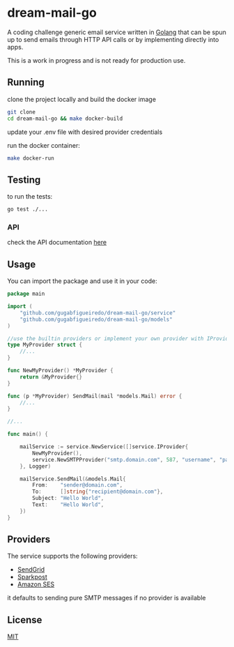 # dream-mail-go

A coding challenge generic email service written in [Golang](https://go.dev/) that can be spun up to send emails 
through HTTP API calls or by implementing directly into apps.

This is a work in progress and is not ready for production use.

## Running

clone the project locally and build the docker image
```bash
git clone
cd dream-mail-go && make docker-build
```

update your .env file with desired provider credentials

run the docker container:
```bash
make docker-run
```

## Testing

to run the tests:
```bash
go test ./...
```

### API

check the API documentation [here](.swagger/swagger.yaml)

## Usage

You can import the package and use it in your code:

```go
package main

import (
	"github.com/gugabfigueiredo/dream-mail-go/service"
	"github.com/gugabfigueiredo/dream-mail-go/models"
)

//use the builtin providers or implement your own provider with IProvider interface
type MyProvider struct {
	//...
}

func NewMyProvider() *MyProvider {
	return &MyProvider{}
}

func (p *MyProvider) SendMail(mail *models.Mail) error {
	//...
}

//...

func main() {

	mailService := service.NewService([]service.IProvider{
		NewMyProvider(),
		service.NewSMTPProvider("smtp.domain.com", 587, "username", "password", Logger),
	}, Logger)

	mailService.SendMail(&models.Mail{
		From:    "sender@domain.com",
		To:      []string{"recipient@domain.com"},
		Subject: "Hello World",
		Text:    "Hello World",
	})
}
```

## Providers

The service supports the following providers:
- [SendGrid](https://sendgrid.com/)
- [Sparkpost](https://www.sparkpost.com/)
- [Amazon SES](https://aws.amazon.com/ses/)

it defaults to sending pure SMTP messages if no provider is available

## License

[MIT](https://choosealicense.com/licenses/mit/)